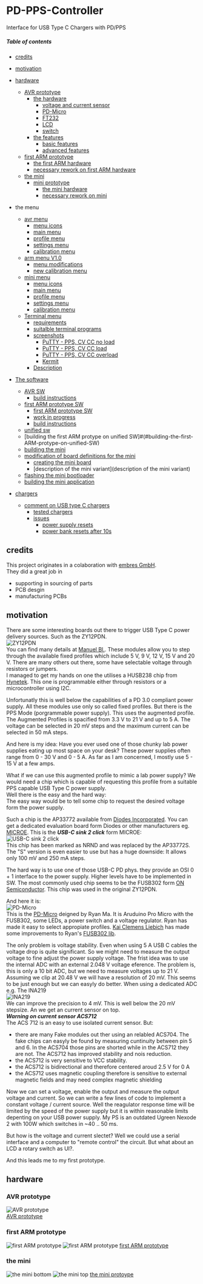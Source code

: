 # PD-PPS-Controller
Interface for USB Type C Chargers with PD/PPS

##### Table of contents
- [credits](#credits)
- [motivation](#motivation)
- [hardware](#hardware)
	- [AVR prototype](./DOC/avr.md#Table-of-contents)
		- [the hardware](./DOC/#the-hardware)
			- [voltage and current sensor](./DOC/#voltage-and-current-sensor)
			- [PD-Micro](./DOC/#PD-Micro)
			- [FT232](./DOC/#FT232)
			- [LCD](./DOC/avr.md#LCD)
			- [switch](./DOC/avr.md/#switch)
		- [the features](./DOC/avr.md/#the-features)
			- [basic features](./DOC/avr.md/#basic-features)
			- [advanced features](./DOC/avr.md/#advanced-features)
	- [first ARM prototype](./DOC/arm01.md#Table-of-contents)
		- [the first ARM hardware](./DOC/arm01.md#the-first-ARM-hardware)
		- [necessary rework on first ARM hardware](./DOC/arm01.md#necessary-rework-on-first-ARM-hardware)
	- [the mini](#the-mini)
		- [mini prototype](./DOC/mini.md#mini-prototype)
		  - [the mini hardware](./DOC/mini.md#the-mini-ARM-hardware)
		  - [necessary rework on mini](./DOC/mini.md#necessary-rework-on-mini)
		
		
- the menu
	- [avr menu](./DOC/avr-menu.md)
		- [menu icons](./DOC/avr-menu.md#menu-icons)
		- [main menu](./DOC/avr-menu.md#main-menu)
		- [profile menu](./DOC/avr-menu.md#profile-menu)
		- [settings menu](./DOC/avr-menu.md#settings-menu)
		- [calibration menu](./DOC/avr-menu.md#calibration-menu)
	- [arm menu V1.0](./DOC/arm01-menu.md)
	    - [menu modifications](#menu-modifications)
        - [new calibration menu](#new-calibration-menu)
	- [mini menu](./DOC/mini-menu.md)
		- [menu icons](./DOC/mini-menu.md#menu-icons)
		- [main menu](./DOC/mini-menu.md#main-menu)
		- [profile menu](./DOC/mini-menu.md#profile-menu)
		- [settings menu](./DOC/mini-menu.md#settings-menu)
		- [calibration menu](./DOC/mini-menu.md#calibration-menu)
	- [Terminal menu](./DOC/terminal.md#table-of-contents)
		- [requirements](./DOC/terminal.md#table-of-contents)
		- [suitalble terminal programs](./DOC/terminal.md#suitable-terminal-programs)
		- [screenshots](./DOC/terminal.md#screenshots)
		  - [PuTTY - PPS, CV CC no load](./DOC/terminal.md#PuTTY-PPS-mode-no-load)
		  - [PuTTY - PPS, CV CC load](./DOC/terminal.md#PuTTY-PPS-mode-load)
		  - [PuTTY - PPS, CV CC overload](./DOC/terminal.md#PuTTY-PPS-mode-overload)
		  - [Kermit](./DOC/terminal.md#kermit)
		- [Description](./DOC/terminal.md#description)
		
- [The software](./DOC/sw.md)
  - [AVR SW](./DOC/sw.md#AVR-SW)
    - [build instructions](./DOC/sw.md#AVR-build-instructions)
  - [first ARM prototype SW](./DOC/sw.md#first-ARM-prototype-SW)
    - [first ARM prototype SW](./DOC/sw.md#first-ARM-prototype-SW) 
    - [work in progress](./DOC/sw.md#work-in-progress)
	- [build instructions](./DOC/sw.md#first-ARM-prototyp-SW-build-instructions)
  - [unified sw](./DOC/sw.md#unified-sw)
   - [building the first ARM protype on unified SW]#(#building-the-first-ARM-protype-on-unified-SW)
   - [building the mini](#building-the-mini)
   - [modification of board definitions for the mini](#modification-of-board-definitions-for-the-mini)
     - [creating the mini board](#creating-the-mini-board)
	 - [description of the mini variant](description of the mini variant)
   - [flashing the mini bootloader](#flashing-the-mini-bootloader)
   - [building the mini application](#building-the-mini-application)

- [chargers](./DOC/chargers.md#chargers)
  - [comment on USB type C chargers](./DOC/chargers.md#comment-on-USB-type-C-chargers)
    - [tested chargers](./DOC/chargers.md#tested-chargers)
    - [issues](../DOC/chargers.md#issues)
        - [power supply resets](./DOC/chargers.md#power-supply-resets)
        - [power bank resets after 10s](./DOC/chargers.md#power-bank-resets-after-10s)

## credits
This project originates in a colaboration with [embres GmbH](https://www.embres.de/).  
They did a great job in 
- supporting in sourcing of parts
- PCB desgin
- manufacturing PCBs


## motivation
There are some interesting boards out there to trigger USB Type C power delivery sources. Such as the ZY12PDN.  
![ZY12PDN](./img/ZY12PDN.jpg)  
You can find many details at [Manuel Bl.](https://github.com/manuelbl/zy12pdn-oss). These modules allow you to
step through the available fixed profiles which include 5 V, 9 V, 12 V, 15 V and 20 V.
There are many others out there, some have selectable voltage through resistors or jumpers.  
I managed to get my hands on one the utilises a HUSB238 chip from [Hynetek](https://en.hynetek.com/). This one
is programmable either through resistors or a microcontroller using I2C.  

Unfortunatly this is well  below the capabilities of a PD 3.0 compliant power supply. All these modules use only so 
called fixed profiles. But there is the PPS Mode (porgrammable power supply). This uses the augmented profile.
The Augmented Profiles is spacified from 3.3 V to 21 V and up to 5 A. The voltage can be selected in 20 mV steps
and the maximum current can be selected in 50 mA steps.  

And here is my idea: Have you ever used one of those chunky lab power supplies eating up most space on your desk?
These power supplies often range from 0 - 30 V and 0 - 5 A. As far as I am concerned, I mostly use 5 - 15 V at a
few amps.  

What if we can use this augmented profile to mimic a lab power supply? We would need a chip which is capable of 
requesting this profile from a suitable PPS capable USB Type C power supply.  
Well there is the easy and the hard way:  
The easy way would be to tell some chip to request the desired voltage form the power supply.  

Such a chip is the AP33772 available from [Diodes Incorporated](https://www.diodes.com/). You can get a dedicated 
evaluation board form Diodes or other manufacturers eg. [MICROE](https://www.mikroe.com/). This is the 
***USB-C sink 2 click*** form MICROE:  
![USB-C sink 2 click](./img/USB-C_sink_2_click.jpg)  
This chip has been marked as NRND and was replaced by the AP33772S. The "S" version is even easier to use but has a huge
downside: It allows only 100 mV and 250 mA steps.  

The hard way is to use one of those USB-C PD phys. they provide an OSI 0 + 1 interface to the power supply. Higher
levels have to be implemented in SW. The most commonly used chip seems to be the FUSB302 form 
[ON Semiconductor](https://www.onsemi.com/). This chip was used in the original ZY12PDN.

And here it is:  
![PD-Micro](./img/PD-Micro_PCBA.jpg)  
This is the [PD-Micro](https://github.com/ryan-ma/PD_Micro) deigned by Ryan Ma. It is Aruduino Pro Micro with
the FUSB302, some LEDs, a power switch and a voltage regulator. Ryan has made it easy to select appropiate 
profiles. [Kai Clemens Liebich](https://github.com/kcl93) has made some improvements to Ryan's
[FUSB302 lib](https://github.com/kcl93/fusb302_arduino).  

The only problem is voltage stability. Even when using 5 A USB C cables the voltage drop is quite significant.
So we might need to measure the output voltage to fine adjust the power supply voltage. The frist idea was to use
the internal ADC with an external 2.048 V voltage eference. The problem is, this is only a 10 bit ADC, but we need
to measure voltages up to 21 V. Assuming we clip at 20.48 V we will have a resolution of 20 mV. This seems to be
just enough but we can easyly do better. When using a dedicated ADC e.g. The INA219  
![INA219](./img/INA219-PCBA.jpg)  
We can improve the precision to 4 mV. This is well below the 20 mV stepsize. An we get an current sensor on top.  
***Warning on current sensor ACS712***  
The ACS 712 is an easy to use isolated current sensor. But:  
- there are many Fake modules out ther using an relabled ACS704. The fake chips can easyly be found by measuring
cuntinuity between pin 5 and 6. In the ACS704 those pins are shorted while in the ACS712 they are not. The ACS712
has improved stability and nois reduction.
- the ACS712 is very sensitive to VCC stability. 
- the ACS712 is bidirectional and therefore centered aroud 2.5 V for 0 A 
- the ACS712 uses magnetic coupling therefore is sensitive to external magnetic fields and may need complex
magnetic shielding  

  

Now we can set a voltage, enable the output and measure the output voltage and current. So we can write a few 
lines of code to implement a constant voltage / current source. Well the reagulator response time will be 
limited by the speed of the power supply but it is within reasonable limits depenting on your USB power supply. 
My PS is an outdated Ugreen Nexode 2 with 100W which switches in ~40 .. 50 ms.  

But how is the voltage and current slectet?
Well we could use a serial interface and a computer to "remote control" the circuit. But what about an LCD a 
rotary switch as UI?.

And this leads me to my first prototype.

## hardware
### AVR prototype
![AVR prototype](./img/PD-PPS-Controller.jpg) 	
[AVR prototype](./DOC/avr.md#Table-of-contents)
### first ARM prototype
![first ARM prototype](./img/arm01a.jpg) ![first ARM prototype](./img/arm01b.jpg)
[first ARM prototype](./DOC/arm01.md#Table-of-contents)
### the mini
![the mini bottom](./img/mini_top.png) ![the mini top](./img/mini_bot.png)
[the mini  protoype](./DOC/mini.md#Table-of-contents)

 
